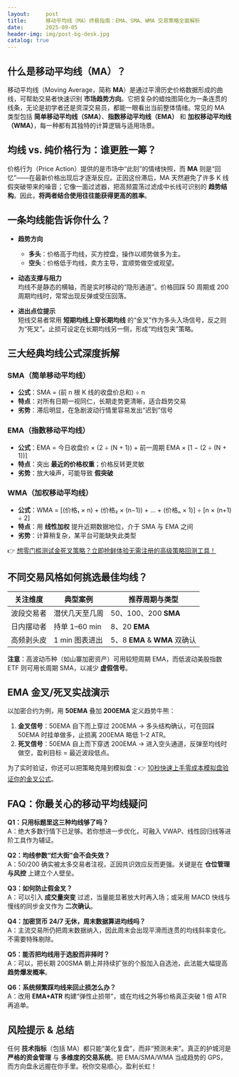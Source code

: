 ```yaml
---
layout:     post
title:      移动平均线（MA）终极指南：EMA、SMA、WMA 交易策略全面解析
date:       2025-09-05
header-img: img/post-bg-desk.jpg
catalog: true
---
```


## 什么是移动平均线（MA）？
移动平均线（Moving Average，简称 **MA**）是通过平滑历史价格数据形成的曲线，可帮助交易者快速识别 **市场趋势方向**。它把复杂的蜡烛图简化为一条连贯的线条，无论是初学者还是资深交易员，都能一眼看出当前整体情绪。常见的 MA 类型包括 **简单移动平均线（SMA）**、**指数移动平均线（EMA）** 和 **加权移动平均线（WMA）**，每一种都有其独特的计算逻辑与适用场景。

## 均线 vs. 纯价格行为：谁更胜一筹？
价格行为（Price Action）提供的是市场中“此刻”的情绪快照，而 **MA** 则是“回忆”——在最新价格出现后才逐渐反应。正因这份滞后，MA 天然避免了许多 K 线假突破带来的噪音；它像一面过滤器，把高频震荡过滤成中长线可识别的 **趋势结构**。因此，**将两者结合使用往往能获得更高的胜率**。

## 一条均线能告诉你什么？
- **趋势方向**  
  - **多头**：价格高于均线，买方控盘，操作以顺势做多为主。  
  - **空头**：价格低于均线，卖方主导，宜顺势做空或观望。  

- **动态支撑与阻力**  
  均线不是静态的横轴，而是实时移动的“隐形通道”。价格回踩 50 周期或 200 周期均线时，常常出现反弹或受压回落。  

- **进出点位提示**  
  短线交易者常用 **短期均线上穿长期均线** 的“金叉”作为多头入场信号，反之则为“死叉”。止损可设定在长期均线另一侧，形成“均线包夹”策略。

## 三大经典均线公式深度拆解
### SMA（简单移动平均线）
- **公式**：SMA = (前 n 根 K 线的收盘价总和) ÷ n  
- **特点**：对所有日期一视同仁，长期走势更清晰，适合趋势交易  
- **劣势**：滞后明显，在急剧波动行情里容易发出“迟到”信号

### EMA（指数移动平均线）
- **公式**：EMA = 今日收盘价 × (2 ÷ (N + 1)) + 前一周期 EMA × [1 − (2 ÷ (N + 1))]  
- **特点**：突出 **最近的价格权重**；价格反转更灵敏  
- **劣势**：放大噪声，可能导致 **假突破**

### WMA（加权移动平均线）
- **公式**：WMA = [(价格₁ × n) + (价格₂ × (n−1)) + … + (价格ₙ × 1)] ÷ [n × (n+1) ÷ 2]  
- **特点**：用 **线性加权** 提升近期数据地位，介于 SMA 与 EMA 之间  
- **劣势**：计算稍复杂，某平台可能缺失此类型

👉 [想零门槛测试金死叉策略？立即抢鲜体验无需注册的高级策略回测工具！](https://okxdog.com/)

## 不同交易风格如何挑选最佳均线？
| 关注维度      | 典型案例               | 推荐周期与类型         |
|---------------|------------------------|------------------------|
| 波段交易者     | 潜伏几天至几周          | 50、100、200 **SMA**     |
| 日内摆动者     | 持单 1–60 min           | 8、20 **EMA**            |
| 高频剥头皮     | 1 min 图表进出           | 5、8 **EMA** & **WMA** 双确认 |

**注意**：高波动币种（如山寨加密资产）可用较短周期 EMA，而低波动美股指数 ETF 则可用长周期 SMA，以减少 **虚假信号**。

## EMA 金叉/死叉实战演示
以加密合约为例，用 **50EMA** 叠加 **200EMA** 定义趋势牛熊：  
1. **金叉信号**：50EMA 自下而上穿过 200EMA → 多头结构确认，可在回踩 50EMA 时挂单做多，止损离 200EMA 略低 1–2 ATR。  
2. **死叉信号**：50EMA 自上而下穿透 200EMA → 进入空头通道，反弹至均线时做空，盈利目标 = 最近波段低点。  

为了实时验证，你还可以把策略克隆到模拟盘：👉 [10秒快速上手零成本模拟盘验证你的金叉公式](https://okxdog.com/)。

## FAQ：你最关心的移动平均线疑问
**Q1：只用标题里这三种均线够了吗？**  
A：绝大多数行情下已足够。若你想进一步优化，可融入 VWAP、线性回归线等进阶工具作为辅证。

**Q2：均线参数“烂大街”会不会失效？**  
A：50/200 确实被太多交易者注视，正因共识效应反而更强。关键是在 **仓位管理与风控** 上建立个人壁垒。

**Q3：如何防止假金叉？**  
A：可以引入 **成交量突变** 过滤，当量能显著放大时再入场；或采用 MACD 快线与慢线的同步金叉作为 **二次确认**。

**Q4：加密货币 24/7 无休，周末数据算进均线吗？**  
A：主流交易所仍把周末数据纳入，因此周末会出现平滑而连贯的均线斜率变化。不需要特殊剔除。

**Q5：能否把均线用于选股而非择时？**  
A：可以，把长期 200SMA 朝上并持续扩张的个股加入自选池，此法能大幅提高 **趋势爆发概率**。

**Q6：系统频繁踩均线来回止损怎么办？**  
A：改用 **EMA+ATR** 构建“弹性止损带”，或在均线之外等价格真正突破 1 倍 ATR 再追单。

## 风险提示 & 总结
任何 **技术指标**（包括 MA）都只能“美化复盘”，而非“预测未来”。真正的护城河是 **严格的资金管理** 与 **多维度的交易系统**。把 EMA/SMA/WMA 当成趋势的 GPS，而方向盘永远握在你手里。祝你交易顺心，盈利长虹！